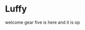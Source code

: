 # Luffy
welcome
gear five is here and it is op 
 
 
     
  
            
                                
                                               
                                                              
                                                                             
                                                 
                                          
                             
              
      
 

